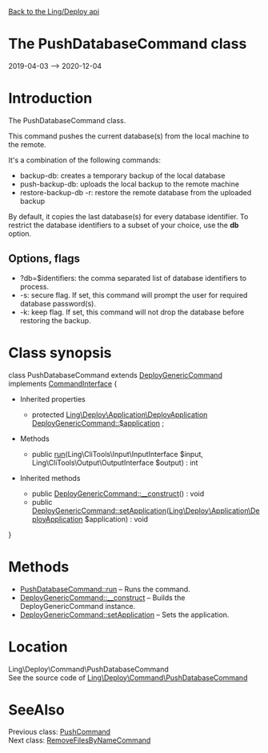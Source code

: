 [Back to the Ling/Deploy api](https://github.com/lingtalfi/Deploy/blob/master/doc/api/Ling/Deploy.md)



The PushDatabaseCommand class
================
2019-04-03 --> 2020-12-04






Introduction
============

The PushDatabaseCommand class.

This command pushes the current database(s) from the local machine to the remote.


It's a combination of the following commands:
- backup-db: creates a temporary backup of the local database
- push-backup-db: uploads the local backup to the remote machine
- restore-backup-db -r: restore the remote database from the uploaded backup

By default, it copies the last database(s) for every database identifier.
To restrict the database identifiers to a subset of your choice, use the **db** option.



Options, flags
---------------
- ?db=$identifiers: the comma separated list of database identifiers to process.
- -s: secure flag. If set, this command will prompt the user for required database password(s).
- -k: keep flag. If set, this command will not drop the database before restoring the backup.



Class synopsis
==============


class <span class="pl-k">PushDatabaseCommand</span> extends [DeployGenericCommand](https://github.com/lingtalfi/Deploy/blob/master/doc/api/Ling/Deploy/Command/DeployGenericCommand.md) implements [CommandInterface](https://github.com/lingtalfi/CliTools/blob/master/doc/api/Ling/CliTools/Command/CommandInterface.md) {

- Inherited properties
    - protected [Ling\Deploy\Application\DeployApplication](https://github.com/lingtalfi/Deploy/blob/master/doc/api/Ling/Deploy/Application/DeployApplication.md) [DeployGenericCommand::$application](#property-application) ;

- Methods
    - public [run](https://github.com/lingtalfi/Deploy/blob/master/doc/api/Ling/Deploy/Command/PushDatabaseCommand/run.md)(Ling\CliTools\Input\InputInterface $input, Ling\CliTools\Output\OutputInterface $output) : int

- Inherited methods
    - public [DeployGenericCommand::__construct](https://github.com/lingtalfi/Deploy/blob/master/doc/api/Ling/Deploy/Command/DeployGenericCommand/__construct.md)() : void
    - public [DeployGenericCommand::setApplication](https://github.com/lingtalfi/Deploy/blob/master/doc/api/Ling/Deploy/Command/DeployGenericCommand/setApplication.md)([Ling\Deploy\Application\DeployApplication](https://github.com/lingtalfi/Deploy/blob/master/doc/api/Ling/Deploy/Application/DeployApplication.md) $application) : void

}






Methods
==============

- [PushDatabaseCommand::run](https://github.com/lingtalfi/Deploy/blob/master/doc/api/Ling/Deploy/Command/PushDatabaseCommand/run.md) &ndash; Runs the command.
- [DeployGenericCommand::__construct](https://github.com/lingtalfi/Deploy/blob/master/doc/api/Ling/Deploy/Command/DeployGenericCommand/__construct.md) &ndash; Builds the DeployGenericCommand instance.
- [DeployGenericCommand::setApplication](https://github.com/lingtalfi/Deploy/blob/master/doc/api/Ling/Deploy/Command/DeployGenericCommand/setApplication.md) &ndash; Sets the application.





Location
=============
Ling\Deploy\Command\PushDatabaseCommand<br>
See the source code of [Ling\Deploy\Command\PushDatabaseCommand](https://github.com/lingtalfi/Deploy/blob/master/Command/PushDatabaseCommand.php)



SeeAlso
==============
Previous class: [PushCommand](https://github.com/lingtalfi/Deploy/blob/master/doc/api/Ling/Deploy/Command/PushCommand.md)<br>Next class: [RemoveFilesByNameCommand](https://github.com/lingtalfi/Deploy/blob/master/doc/api/Ling/Deploy/Command/RemoveFilesByNameCommand.md)<br>
